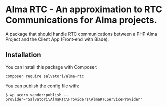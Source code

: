 # Alma RTC - An approximation to RTC Communications for Alma projects. 

A package that should handle RTC communications between a PHP Alma Project and the Client App (Front-end with Blade).

## Installation

You can install this package with Composer:

```bash
composer require salvatori/alma-rtc
```

You can publish the config file with:

```shell
$ wp acorn vendor:publish --provider="Salvatori\AlmaRTC\Providers\AlmaRTCServiceProvider"
```
